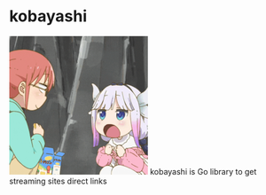 # kobayashi
<img src=".github/assets/logo.gif" style="width:250px;height:250px;"/>
kobayashi is Go library to get streaming sites direct links
